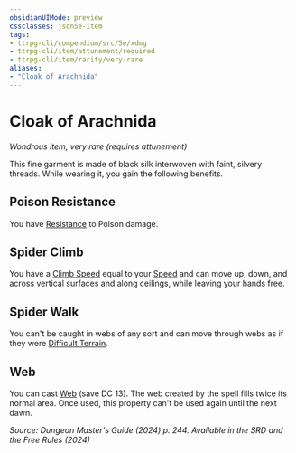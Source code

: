 ```yaml
---
obsidianUIMode: preview
cssclasses: json5e-item
tags:
- ttrpg-cli/compendium/src/5e/xdmg
- ttrpg-cli/item/attunement/required
- ttrpg-cli/item/rarity/very-rare
aliases: 
- "Cloak of Arachnida"
---
```

# Cloak of Arachnida
*Wondrous item, very rare (requires attunement)*  



This fine garment is made of black silk interwoven with faint, silvery threads. While wearing it, you gain the following benefits.

## Poison Resistance

You have [Resistance](Інструменти%20ДМ/CLI/rules/variant-rules/resistance-xphb.md) to Poison damage.

## Spider Climb

You have a [Climb Speed](Інструменти%20ДМ/CLI/rules/variant-rules/climb-speed-xphb.md) equal to your [Speed](Інструменти%20ДМ/CLI/rules/variant-rules/speed-xphb.md) and can move up, down, and across vertical surfaces and along ceilings, while leaving your hands free.

## Spider Walk

You can't be caught in webs of any sort and can move through webs as if they were [Difficult Terrain](Інструменти%20ДМ/CLI/rules/variant-rules/difficult-terrain-xphb.md).

## Web

You can cast [Web](Інструменти%20ДМ/CLI/spells/web-xphb.md) (save DC 13). The web created by the spell fills twice its normal area. Once used, this property can't be used again until the next dawn.

*Source: Dungeon Master's Guide (2024) p. 244. Available in the <span title='Systems Reference Document (5.2)'>SRD</span> and the Free Rules (2024)*